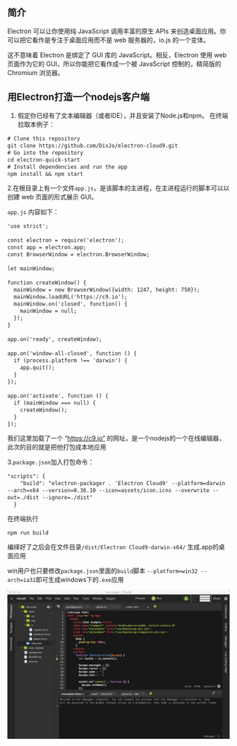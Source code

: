 ## 简介

Electron 可以让你使用纯 JavaScript 调用丰富的原生 APIs 来创造桌面应用。你可以把它看作是专注于桌面应用而不是 web 服务器的，io.js 的一个变体。

这不意味着 Electron 是绑定了 GUI 库的 JavaScript。相反，Electron 使用 web 页面作为它的 GUI，所以你能把它看作成一个被 JavaScript 控制的，精简版的 Chromium 浏览器。

## 用Electron打造一个nodejs客户端

1. 假定你已经有了文本编辑器（或者IDE），并且安装了Node.js和npm。
在终端拉取本例子：

```
# Clone this repository
git clone https://github.com/DisJo/electron-cloud9.git
# Go into the repository
cd electron-quick-start
# Install dependencies and run the app
npm install && npm start
```

2.在根目录上有一个文件`app.js`，是该脚本的主进程，在主进程运行的脚本可以以创建 web 页面的形式展示 GUI。

`app.js` 内容如下：

```
'use strict';

const electron = require('electron');
const app = electron.app;
const BrowserWindow = electron.BrowserWindow;

let mainWindow;

function createWindow() {
  mainWindow = new BrowserWindow({width: 1247, height: 750});
  mainWindow.loadURL('https://c9.io');  
  mainWindow.on('closed', function() {
    mainWindow = null;
  });
}

app.on('ready', createWindow);

app.on('window-all-closed', function () {
  if (process.platform !== 'darwin') {
    app.quit();
  }
});

app.on('activate', function () {
  if (mainWindow === null) {
    createWindow();
  }
});
```

我们这里加载了一个 “https://c9.io” 的网址，是一个nodejs的一个在线编辑器，此次的目的就是把他打包成本地应用

3.`package.json`加入打包命令：
```
"scripts": {
    "build": "electron-packager . 'Electron Cloud9' --platform=darwin --arch=x64 --version=0.36.10 --icon=assets/icon.icns --overwrite --out=./dist --ignore=./dist" 
  }
```

在终端执行

```
npm run build
```

编绎好了之后会在文件目录`/dist/Electron Cloud9-darwin-x64/` 生成.app的桌面应用

win用户也只要修改`package.json`里面的`build`脚本 `--platform=win32 --arch=ia32`即可生成windows下的`.exe`应用

![demo icon](demo.png)
